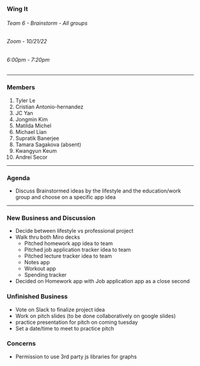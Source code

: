 ### Wing It

###### Team 6 - Brainstorm - All groups

###### Zoom - 10/21/22

###### 6:00pm - 7:20pm

<hr>

### Members

1. Tyler Le
2. Cristian Antonio-hernandez
3. JC Yan
4. Jongmin Kim
5. Matilda Michel
6. Michael Lian
7. Supratik Banerjee
8. Tamara Sagakova (absent)
9. Kwangyun Keum
10. Andrei Secor

<hr>

### Agenda

- Discuss Brainstormed ideas by the lifestyle and the education/work group and choose on a specific app idea

<hr>

### New Business and Discussion

- Decide between lifestyle vs professional project
- Walk thru both Miro decks
  - Pitched homework app idea to team
  - Pitched job application tracker idea to team
  - Pitched lecture tracker idea to team
  - Notes app
  - Workout app
  - Spending tracker
- Decided on Homework app with Job application app as a close second

### Unfinished Business

- Vote on Slack to finalize project idea
- Work on pitch slides (to be done collaboratively on google slides)
- practice presentation for pitch on coming tuesday
- Set a date/time to meet to practice pitch

### Concerns

- Permission to use 3rd party js libraries for graphs
